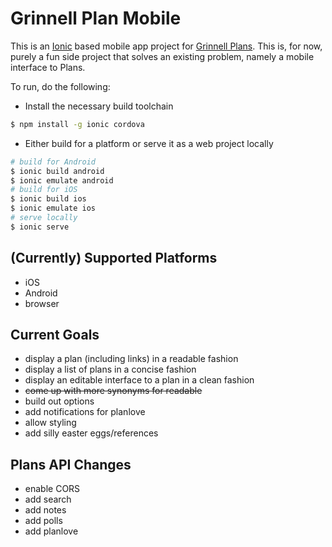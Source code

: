 Grinnell Plan Mobile
===

This is an [Ionic](http://ionicframework.com) based mobile app project for [Grinnell Plans](http://grinnellplans.com). This is, for now, purely a fun side project that solves an existing problem, namely a mobile interface to Plans.

To run, do the following:

* Install the necessary build toolchain
```bash
$ npm install -g ionic cordova
```

* Either build for a platform or serve it as a web project locally
```bash
# build for Android
$ ionic build android
$ ionic emulate android
# build for iOS
$ ionic build ios
$ ionic emulate ios
# serve locally
$ ionic serve
```

## (Currently) Supported Platforms
* iOS
* Android
* browser

## Current Goals
* display a plan (including links) in a readable fashion
* display a list of plans in a concise fashion
* display an editable interface to a plan in a clean fashion
* ~~come up with more synonyms for readable~~
* build out options
* add notifications for planlove
* allow styling
* add silly easter eggs/references

## Plans API Changes
* enable CORS
* add search
* add notes
* add polls
* add planlove
